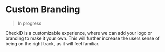 # Custom Branding

> In progress

CheckID is a customizable experience, where we can add your logo or branding to make it your own.
This will further increase the users sense of being on the right track, as it will feel familiar.